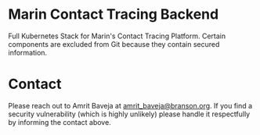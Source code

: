 # Marin Contact Tracing Backend
Full Kubernetes Stack for Marin's Contact Tracing Platform. Certain components are excluded from Git because
they contain secured information.

# Contact
Please reach out to Amrit Baveja at [amrit_baveja@branson.org](mailto:amrit_baveja@branson.org). If you find a security
vulnerability (which is highly unlikely) please handle it respectfully by informing the contact above.